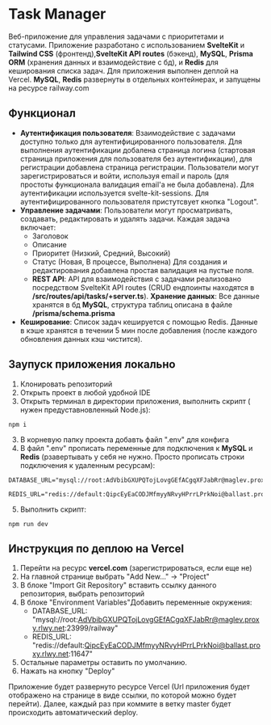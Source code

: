 # Task Manager

Веб-приложение для управления задачами с приоритетами и статусами. Приложение разработано с использованием **SvelteKit** и **Tailwind CSS** (фронтенд),**SvelteKit API routes** (бэкенд), **MySQL**, **Prisma ORM** (хранения данных и взаимодействие с бд), и **Redis** для кеширования списка задач. Для приложения выполнен деплой на Vercel.
**MySQL**, **Redis** развернуты в отдельных контейнерах, и запущены на ресурсе railway.com

## Функционал
- **Аутентификация пользователя**: Взаимодействие с задачами доступно только для аутентифицированного пользователя. Для выполнения аутентификации добалена страница логина (стартовая страница приложения для пользователя без аутентификации), для регистрации добавлена страница регистрации. Пользователи могут зарегистрироваться и войти, используя email и пароль (для простоты функционала валидация email'а не была добавлена). Для аутентификации используется svelte-kit-sessions. Для аутентифицированного пользователя пристутсвует кнопка "Logout".
- **Управление задачами**: Пользователи могут просматривать, создавать, редактировать и удалять задачи. Каждая задача включает:
  - Заголовок
  - Описание
  - Приоритет (Низкий, Средний, Высокий)
  - Статус (Новая, В процессе, Выполнена)
  Для создания и редактирования добавлена простая валидация на пустые поля.
  - **REST API**: API для взаимодействия с задачами реализовано посредством  SvelteKit API routes (CRUD ендпоинты находятся в **/src/routes/api/tasks/+server.ts**).
  **Хранение данных**: Все данные хранятся в бд **MySQL**, структура таблиц описана в файле **/prisma/schema.prisma**
- **Кеширование**: Список задач кешируется с помощью Redis. Данные в кэше хранятся в течении 5 мин после добавления (после каждого обновления данных кэш чистится).

## Заупуск приложения локально
1. Клонировать репозиторий 
2. Открыть проект в любой удобной IDE
3.  Открыть терминал в директории приложения, выполнить скрипт ( нужен предуставновленный Node.js):
```
npm i
``` 
3. В корневую папку проекта добавть файл ".env" для конфига
4. В файл ".env" прописать переменные для подключения к **MySQL** и **Redis** (рзавертывать у себя не нужно. Просто прописать строки подключения к удаленным ресурсам):

```
DATABASE_URL="mysql://root:AdVbibGXUPQTojLovgGEfACgqXFJabRr@maglev.proxy.rlwy.net:23999/railway"

REDIS_URL="redis://default:QipcEyEaCODJMfmyyNRvyHPrrLPrkNoi@ballast.proxy.rlwy.net:11647"
```
5. Выполнить скрипт:
```
npm run dev
```



##  Инструкция по деплою на Vercel
1. Перейти на ресурс **vercel.com** (зарегистрироваться, если еще не)
2. На главной странице выбрать "Add New..." → "Project"
3. В блоке "Import Git Repository" вставить ссылку данного репозитория, выбрать репозиторий
4. В блоке "Environment Variables"Добавить переменные окружения:
    - DATABASE_URL: "mysql://root:AdVbibGXUPQTojLovgGEfACgqXFJabRr@maglev.proxy.rlwy.net:23999/railway"
    - REDIS_URL: "redis://default:QipcEyEaCODJMfmyyNRvyHPrrLPrkNoi@ballast.proxy.rlwy.net:11647"
5. Остальные параметры оставить по умолчанию.
6. Нажать на кнопку "Deploy"

Приложение будет развернуто ресурсе Vercel (Url приложения будет отображено на странице в виде ссылки, по которой можно будет перейти).
Далее, каждый раз при коммите в ветку master будет происходить автоматический deploy.


